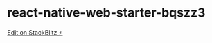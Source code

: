 # react-native-web-starter-bqszz3

[Edit on StackBlitz ⚡️](https://stackblitz.com/edit/react-native-web-starter-bqszz3)